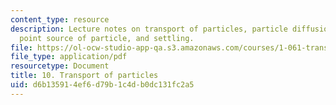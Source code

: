 ```yaml
---
content_type: resource
description: Lecture notes on transport of particles, particle diffusion, instantaneous
  point source of particle, and settling.
file: https://ol-ocw-studio-app-qa.s3.amazonaws.com/courses/1-061-transport-processes-in-the-environment-fall-2008/d6b135914ef6d79b1c4db0dc131fc2a5_lec_10.pdf
file_type: application/pdf
resourcetype: Document
title: 10. Transport of particles
uid: d6b13591-4ef6-d79b-1c4d-b0dc131fc2a5
---
```

